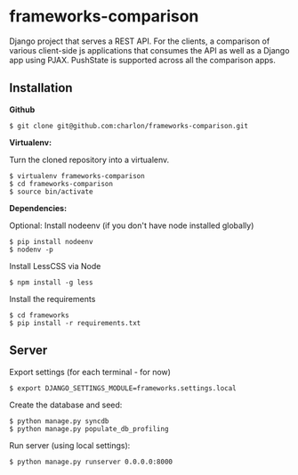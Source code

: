frameworks-comparison
====================

Django project that serves a REST API. For the clients, a comparison of various client-side js applications that consumes the API as well as a Django app using PJAX. PushState is supported across all the comparison apps.

Installation
------------

**Github**

    $ git clone git@github.com:charlon/frameworks-comparison.git

**Virtualenv:**

Turn the cloned repository into a virtualenv.

    $ virtualenv frameworks-comparison
    $ cd frameworks-comparison
    $ source bin/activate

**Dependencies:**

Optional: Install nodeenv (if you don't have node installed globally)

    $ pip install nodeenv
    $ nodenv -p

Install LessCSS via Node

    $ npm install -g less
    
Install the requirements

    $ cd frameworks
    $ pip install -r requirements.txt
    
Server
------

Export settings (for each terminal - for now)

    $ export DJANGO_SETTINGS_MODULE=frameworks.settings.local
    
Create the database and seed:

    $ python manage.py syncdb
    $ python manage.py populate_db_profiling
    
Run server (using local settings):

    $ python manage.py runserver 0.0.0.0:8000
